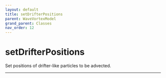 ```yaml
---
layout: default
title: setDrifterPositions
parent: WaveVortexModel
grand_parent: Classes
nav_order: 12
---
```


#  setDrifterPositions

Set positions of drifter-like particles to be advected.


---

